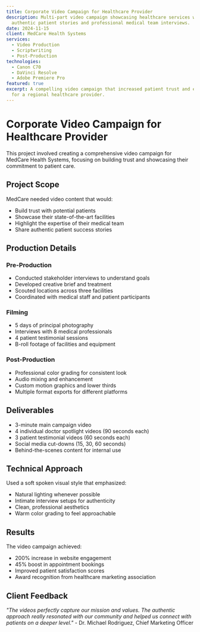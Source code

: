 ```yaml
---
title: Corporate Video Campaign for Healthcare Provider
description: Multi-part video campaign showcasing healthcare services with
  authentic patient stories and professional medical team interviews.
date: 2024-11-15
client: MedCare Health Systems
services:
  - Video Production
  - Scriptwriting
  - Post-Production
technologies:
  - Canon C70
  - DaVinci Resolve
  - Adobe Premiere Pro
featured: true
excerpt: A compelling video campaign that increased patient trust and engagement
  for a regional healthcare provider.
---
```


# Corporate Video Campaign for Healthcare Provider

This project involved creating a comprehensive video campaign for MedCare Health Systems, focusing on building trust and showcasing their commitment to patient care.

## Project Scope

MedCare needed video content that would:

- Build trust with potential patients
- Showcase their state-of-the-art facilities
- Highlight the expertise of their medical team
- Share authentic patient success stories

## Production Details

### Pre-Production

- Conducted stakeholder interviews to understand goals
- Developed creative brief and treatment
- Scouted locations across three facilities
- Coordinated with medical staff and patient participants

### Filming

- 5 days of principal photography
- Interviews with 8 medical professionals
- 4 patient testimonial sessions
- B-roll footage of facilities and equipment

### Post-Production

- Professional color grading for consistent look
- Audio mixing and enhancement
- Custom motion graphics and lower thirds
- Multiple format exports for different platforms

## Deliverables

- 3-minute main campaign video
- 4 individual doctor spotlight videos (90 seconds each)
- 3 patient testimonial videos (60 seconds each)
- Social media cut-downs (15, 30, 60 seconds)
- Behind-the-scenes content for internal use

## Technical Approach

Used a soft spoken visual style that emphasized:

- Natural lighting whenever possible
- Intimate interview setups for authenticity
- Clean, professional aesthetics
- Warm color grading to feel approachable

## Results

The video campaign achieved:

- 200% increase in website engagement
- 45% boost in appointment bookings
- Improved patient satisfaction scores
- Award recognition from healthcare marketing association

## Client Feedback

_"The videos perfectly capture our mission and values. The authentic approach really resonated with our community and helped us connect with patients on a deeper level."_ - Dr. Michael Rodriguez, Chief Marketing Officer
